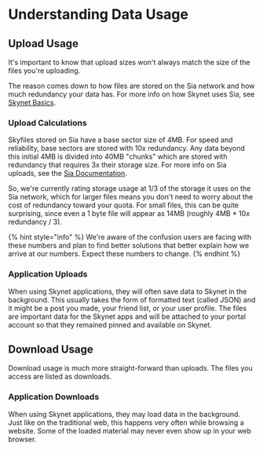 # Understanding Data Usage

## Upload Usage

It's important to know that upload sizes won't always match the size of the files you're uploading.

The reason comes down to how files are stored on the Sia network and how much redundancy your data has. For more info on how Skynet uses Sia, see [Skynet Basics](https://support.siasky.net/skynet-basics).

### Upload Calculations

Skyfiles stored on Sia have a base sector size of 4MB. For speed and reliability, base sectors are stored with 10x redundancy. Any data beyond this initial 4MB is divided into 40MB "chunks" which are stored with redundancy that requires 3x their storage size. For more info on Sia uploads, see the [Sia Documentation](https://support.sia.tech/renting/managing-your-files#uploading).

So, we're currently rating storage usage at 1/3 of the storage it uses on the Sia network, which for larger files means you don't need to worry about the cost of redundancy toward your quota. For small files, this can be quite surprising, since even a 1 byte file will appear as 14MB \(roughly 4MB \* 10x redundancy / 3\).

{% hint style="info" %}
We're aware of the confusion users are facing with these numbers and plan to find better solutions that better explain how we arrive at our numbers. Expect these numbers to change.
{% endhint %}

### Application Uploads

When using Skynet applications, they will often save data to Skynet in the background. This usually takes the form of formatted text \(called JSON\) and it might be a post you made, your friend list, or your user profile. The files are important data for the Skynet apps and will be attached to your portal account so that they remained pinned and available on Skynet. 

## Download Usage

Download usage is much more straight-forward than uploads. The files you access are listed as downloads.

### Application Downloads

When using Skynet applications, they may load data in the background. Just like on the traditional web, this happens very often while browsing a website. Some of the loaded material may never even show up in your web browser.

